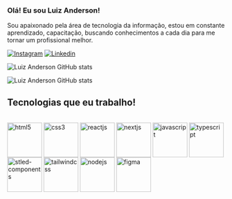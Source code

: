 ### Olá! Eu sou Luiz Anderson!</br>

Sou apaixonado pela área de tecnologia da informação, estou em constante aprendizado, capacitação, buscando conhecimentos a cada dia para me tornar um profissional melhor.</br>

[![Instagram](https://img.shields.io/badge/Instagram-E4405F?style=for-the-badge&logo=instagram&logoColor=white)](https://www.instagram.com/anderson.dev22/)
[![Linkedin](https://img.shields.io/badge/LinkedIn-0077B5?style=for-the-badge&logo=linkedin&logoColor=white)](https://www.instagram.com/anderson.dev22/)

![Luiz Anderson GitHub stats](https://github-readme-stats.vercel.app/api?username=AndersonDev22&show_icons=true&theme=tokyonight)

![Luiz Anderson GitHub stats](https://github-readme-stats.vercel.app/api/top-langs/?username=AndersonDev22&theme=blue-green)

## Tecnologias que eu trabalho!

<div style="display: inline_block"><br/>
<img height="80" align="center" alt="html5" src="https://cdn.jsdelivr.net/gh/devicons/devicon/icons/html5/html5-original.svg"/>
<img height="80" align="center" alt="css3" src="https://cdn.jsdelivr.net/gh/devicons/devicon/icons/css3/css3-original.svg"/>
<img height="80" align="center" alt="reactjs" src="https://cdn.jsdelivr.net/gh/devicons/devicon/icons/react/react-original-wordmark.svg"/>
<img height="80" align="center" alt="nextjs" src="https://cdn.jsdelivr.net/gh/devicons/devicon/icons/nextjs/nextjs-original-wordmark.svg"/>
<img height="80" align="center" alt="javascript" src="https://img.shields.io/badge/javascript-%23323330.svg?style=for-the-badge&logo=javascript&logoColor=%23F7DF1E"/>
<img height="80" align="center" alt="typescript" src="https://img.shields.io/badge/typescript-%23007ACC.svg?style=for-the-badge&logo=typescript&logoColor=white"/>
<img height="80" align="center" alt="stled-components" src="https://img.shields.io/badge/styled--components-DB7093?style=for-the-badge&logo=styled-components&logoColor=white"/>
<img height="80" align="center" alt="tailwindcss" src="https://cdn.jsdelivr.net/gh/devicons/devicon/icons/tailwindcss/tailwindcss-original-wordmark.svg"/>
<img height="80" align="center" alt="nodejs" src="https://img.shields.io/badge/Node.js-43853D?style=for-the-badge&logo=node.js&logoColor=white"/>
<img height="80" align="center" alt="figma" src="https://img.shields.io/badge/Figma-F24E1E?style=for-the-badge&logo=figma&logoColor=white"/>
  
</div>

